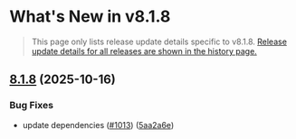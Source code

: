 # What's New in v<span class="_version">8.1.8</span>

> This page only lists release update details specific to v<span class="_version">8.1.8</span>. [Release update details for all releases are shown in the history page.](History)

<!--_release-notes-->
## [8.1.8](https://github.com/Finbuckle/Finbuckle.MultiTenant/compare/v8.1.7...v8.1.8) (2025-10-16)


### Bug Fixes

* update dependencies ([#1013](https://github.com/Finbuckle/Finbuckle.MultiTenant/issues/1013)) ([5aa2a6e](https://github.com/Finbuckle/Finbuckle.MultiTenant/commit/5aa2a6e88c46288043ca8bcc42727c5101d16154))




<!--_release-notes-->
